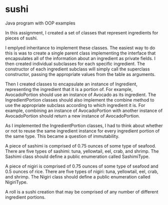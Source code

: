 # sushi
Java program with OOP examples

In this assignment, I created a set of classes that represent ingredients for pieces of sushi.

I emplyed inheritance to implement these classes. The easiest way to do this is was to create a single parent class implementing the interface that encapsulates all of the information about an ingredient as private fields. I then created individual subclasses for each specific ingredient. The constructor of each ingredient subclass will simply call the superclass constructor, passing the appropriate values from the table as arguments.


Then I created classes to encapsulate an instance of Ingredient, representing the ingredient that it is a portion of. For example, AvocadoPortion should use an instance of Avocado as its ingredient. The IngredientPortion classes should also implement the combine method to use the appropriate subclass according to which ingredient it is. For example, combining an instance of AvocadoPortion with another instance of AvocadoPortion should return a new instance of AvocadoPortion.

As I implemented the IngredientPortion classes, I had to think about whether or not to reuse the same ingredient instance for every ingredient portion of the same type. This became a question of immutability.

A piece of sashimi is comprised of 0.75 ounces of some type of seafood. There are five types of sashimi: tuna, yellowtail, eel, crab, and shrimp. The Sashimi class should define a public enumeration called SashimiType.

A piece of nigiri is comprised of 0.75 ounces of some type of seafood and 0.5 ounces of rice. There are five types of nigiri: tuna, yellowtail, eel, crab, and shrimp. The Nigiri class should define a public enumeration called NigiriType.

A roll is a sushi creation that may be comprised of any number of different ingredient portions. 
